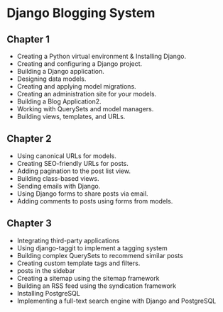 # Django Blogging System

## Chapter 1

- Creating a Python virtual environment & Installing Django.
- Creating and configuring a Django project.
- Building a Django application.
- Designing data models.
- Creating and applying model migrations.
- Creating an administration site for your models.
- Building a Blog Application2.
- Working with QuerySets and model managers.
- Building views, templates, and URLs.

## Chapter 2

- Using canonical URLs for models.
- Creating SEO-friendly URLs for posts.
- Adding pagination to the post list view.
- Building class-based views.
- Sending emails with Django.
- Using Django forms to share posts via email.
- Adding comments to posts using forms from models.

## Chapter 3

- Integrating third-party applications
- Using django-taggit to implement a tagging system
- Building complex QuerySets to recommend similar posts
- Creating custom template tags and filters.
- posts in the sidebar
- Creating a sitemap using the sitemap framework
- Building an RSS feed using the syndication framework
- Installing PostgreSQL
- Implementing a full-text search engine with Django and PostgreSQL
